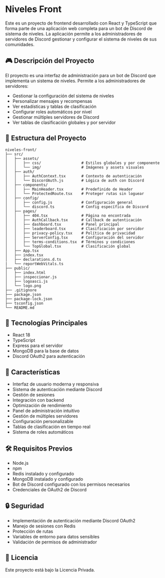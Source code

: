# Niveles Front

Este es un proyecto de frontend desarrollado con React y TypeScript que forma parte de una aplicación web completa para un bot de Discord de sistema de niveles. La aplicación permite a los administradores de servidores de Discord gestionar y configurar el sistema de niveles de sus comunidades.

## 🎮 Descripción del Proyecto

El proyecto es una interfaz de administración para un bot de Discord que implementa un sistema de niveles. Permite a los administradores de servidores:

- Gestionar la configuración del sistema de niveles
- Personalizar mensajes y recompensas
- Ver estadísticas y tablas de clasificación
- Configurar roles automáticos por nivel
- Gestionar múltiples servidores de Discord
- Ver tablas de clasificación globales y por servidor

## 📁 Estructura del Proyecto

```
niveles-front/
├── src/
│   ├── assets/
│   │   ├── css/                  # Estilos globales y por componente
│   │   └── img/                  # Imágenes y assets visuales
│   ├── auth/
│   │   ├── AuthContext.tsx       # Contexto de autenticación
│   │   └── DiscordAuth.js        # Lógica de auth con Discord
│   ├── components/
│   │   ├── MainHeader.tsx        # Predefinido de Header
│   │   └── ProtectedRoute.tsx    # Proteger rutas sin loguear
│   ├── config/
│   │   ├── config.js             # Configuración general
│   │   └── discord.ts            # Config específica de Discord
│   ├── pages/
│   │   ├── 404.tsx               # Página no encontrada
│   │   ├── AuthCallback.tsx      # Callback de autenticación
│   │   ├── dashboard.tsx         # Panel principal
│   │   ├── leaderboard.tsx       # Clasificación por servidor
│   │   ├── privacy-policy.tsx    # Política de privacidad
│   │   ├── ServerConfig.tsx      # Configuración del servidor
│   │   ├── terms-conditions.tsx  # Términos y condiciones
│   │   └── TopGlobal.tsx         # Clasificación global
│   ├── App.tsx                  
│   ├── index.tsx                 
│   ├── declarations.d.ts         
|   └── reportWebVitals.ts         
├── public/
│   ├── index.html
│   ├── inspeccionar.js
│   ├── logoasci.js
│   └── logo.png
├── .gitignore
├── package.json
├── package-lock.json
├── tsconfig.json
└── README.md
```

## 🚀 Tecnologías Principales

- React 18
- TypeScript
- Express para el servidor
- MongoDB para la base de datos
- Discord OAuth2 para autenticación

## 📱 Características

- Interfaz de usuario moderna y responsiva
- Sistema de autenticación mediante Discord
- Gestión de sesiones
- Integración con backend
- Optimización de rendimiento
- Panel de administración intuitivo
- Gestión de múltiples servidores
- Configuración personalizable
- Tablas de clasificación en tiempo real
- Sistema de roles automáticos

## 🛠️ Requisitos Previos

- Node.js
- npm
- Redis instalado y configurado
- MongoDB instalado y configurado
- Bot de Discord configurado con los permisos necesarios
- Credenciales de OAuth2 de Discord

## 🔒 Seguridad

- Implementación de autenticación mediante Discord OAuth2
- Manejo de sesiones con Redis
- Protección de rutas
- Variables de entorno para datos sensibles
- Validación de permisos de administrador

## 📄 Licencia

Este proyecto está bajo la Licencia Privada.

